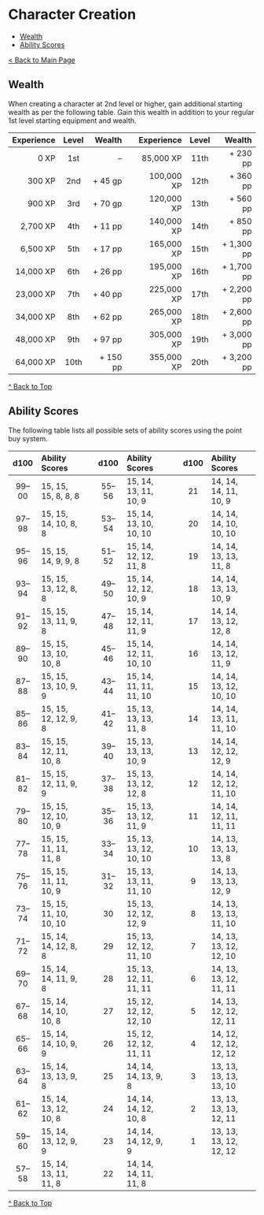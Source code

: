 # Character Creation
* [Wealth](#wealth)
* [Ability Scores](#ability-scores)

[< Back to Main Page](../README.md)

## Wealth
When creating a character at 2nd level or higher, gain additional starting wealth as per the following table. Gain this wealth in addition to your regular 1st level starting equipment and wealth.

| Experience | Level |   Wealth |       | Experience | Level |     Wealth |
| ---------: | :---: | -------: | :---: | ---------: | :---: | ---------: |
|       0 XP |  1st  |        – |       |  85,000 XP | 11th  |   + 230 pp |
|     300 XP |  2nd  |  + 45 gp |       | 100,000 XP | 12th  |   + 360 pp |
|     900 XP |  3rd  |  + 70 gp |       | 120,000 XP | 13th  |   + 560 pp |
|   2,700 XP |  4th  |  + 11 pp |       | 140,000 XP | 14th  |   + 850 pp |
|   6,500 XP |  5th  |  + 17 pp |       | 165,000 XP | 15th  | + 1,300 pp |
|  14,000 XP |  6th  |  + 26 pp |       | 195,000 XP | 16th  | + 1,700 pp |
|  23,000 XP |  7th  |  + 40 pp |       | 225,000 XP | 17th  | + 2,200 pp |
|  34,000 XP |  8th  |  + 62 pp |       | 265,000 XP | 18th  | + 2,600 pp |
|  48,000 XP |  9th  |  + 97 pp |       | 305,000 XP | 19th  | + 3,000 pp |
|  64,000 XP | 10th  | + 150 pp |       | 355,000 XP | 20th  | + 3,200 pp |

[^ Back to Top](#character-creation)

## Ability Scores
The following table lists all possible sets of ability scores using the point buy system.

| d100  | Ability Scores         |       | d100  | Ability Scores         |       | d100  | Ability Scores         |
| :---: | :--------------------- | :---: | :---: | :--------------------- | :---: | :---: | :--------------------- |
| 99–00 | 15, 15, 15,  8,  8,  8 |       | 55–56 | 15, 14, 13, 11, 10,  9 |       |  21   | 14, 14, 14, 11, 10,  9 |
| 97–98 | 15, 15, 14, 10,  8,  8 |       | 53–54 | 15, 14, 13, 10, 10, 10 |       |  20   | 14, 14, 14, 10, 10, 10 |
| 95–96 | 15, 15, 14,  9,  9,  8 |       | 51–52 | 15, 14, 12, 12, 11,  8 |       |  19   | 14, 14, 13, 13, 11,  8 |
| 93–94 | 15, 15, 13, 12,  8,  8 |       | 49–50 | 15, 14, 12, 12, 10,  9 |       |  18   | 14, 14, 13, 13, 10,  9 |
| 91–92 | 15, 15, 13, 11,  9,  8 |       | 47–48 | 15, 14, 12, 11, 11,  9 |       |  17   | 14, 14, 13, 12, 12,  8 |
| 89–90 | 15, 15, 13, 10, 10,  8 |       | 45–46 | 15, 14, 12, 11, 10, 10 |       |  16   | 14, 14, 13, 12, 11,  9 |
| 87–88 | 15, 15, 13, 10,  9,  9 |       | 43–44 | 15, 14, 11, 11, 11, 10 |       |  15   | 14, 14, 13, 12, 10, 10 |
| 85–86 | 15, 15, 12, 12,  9,  8 |       | 41–42 | 15, 13, 13, 13, 11,  8 |       |  14   | 14, 14, 13, 11, 11, 10 |
| 83–84 | 15, 15, 12, 11, 10,  8 |       | 39–40 | 15, 13, 13, 13, 10,  9 |       |  13   | 14, 14, 12, 12, 12,  9 |
| 81–82 | 15, 15, 12, 11,  9,  9 |       | 37–38 | 15, 13, 13, 12, 12,  8 |       |  12   | 14, 14, 12, 12, 11, 10 |
| 79–80 | 15, 15, 12, 10, 10,  9 |       | 35–36 | 15, 13, 13, 12, 11,  9 |       |  11   | 14, 14, 12, 11, 11, 11 |
| 77–78 | 15, 15, 11, 11, 11,  8 |       | 33–34 | 15, 13, 13, 12, 10, 10 |       |  10   | 14, 13, 13, 13, 13,  8 |
| 75–76 | 15, 15, 11, 11, 10,  9 |       | 31–32 | 15, 13, 13, 11, 11, 10 |       |   9   | 14, 13, 13, 13, 12,  9 |
| 73–74 | 15, 15, 11, 10, 10, 10 |       |  30   | 15, 13, 12, 12, 12,  9 |       |   8   | 14, 13, 13, 13, 11, 10 |
| 71–72 | 15, 14, 14, 12,  8,  8 |       |  29   | 15, 13, 12, 12, 11, 10 |       |   7   | 14, 13, 13, 12, 12, 10 |
| 69–70 | 15, 14, 14, 11,  9,  8 |       |  28   | 15, 13, 12, 11, 11, 11 |       |   6   | 14, 13, 13, 12, 11, 11 |
| 67–68 | 15, 14, 14, 10, 10,  8 |       |  27   | 15, 12, 12, 12, 12, 10 |       |   5   | 14, 13, 12, 12, 12, 11 |
| 65–66 | 15, 14, 14, 10,  9,  9 |       |  26   | 15, 12, 12, 12, 11, 11 |       |   4   | 14, 12, 12, 12, 12, 12 |
| 63–64 | 15, 14, 13, 13,  9,  8 |       |  25   | 14, 14, 14, 13,  9,  8 |       |   3   | 13, 13, 13, 13, 13, 10 |
| 61–62 | 15, 14, 13, 12, 10,  8 |       |  24   | 14, 14, 14, 12, 10,  8 |       |   2   | 13, 13, 13, 13, 12, 11 |
| 59–60 | 15, 14, 13, 12,  9,  9 |       |  23   | 14, 14, 14, 12,  9,  9 |       |   1   | 13, 13, 13, 12, 12, 12 |
| 57–58 | 15, 14, 13, 11, 11,  8 |       |  22   | 14, 14, 14, 11, 11,  8 |       |       |                        |

[^ Back to Top](#character-creation)
